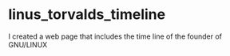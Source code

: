 # linus_torvalds_timeline
I created a web page that includes the time line of the founder of GNU/LINUX
